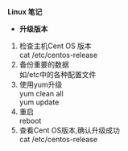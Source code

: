 **Linux 笔记**

 - **升级版本**   
1. 检查主机Cent OS 版本   
cat /etc/centos-release   
2. 备份重要的数据   
  如/etc中的各种配置文件    
3. 使用yum升级    
    yum clean all    
    yum update    
4. 重启    
   reboot    
5. 查看Cent OS版本,确认升级成功    
   cat /etc/centos-release    
